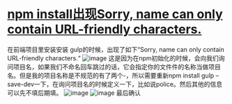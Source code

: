 # [npm install出现Sorry, name can only contain URL-friendly characters.](https://github.com/Smileye-v/gitblog/issues/14)

在前端项目里安装安装 gulp的时候，出现了如下“Sorry, name can only contain URL-friendly characters.“
![image](https://user-images.githubusercontent.com/68359161/226535684-2af57f96-5e8e-46ad-a7ec-00735613d7ca.png)
这是因为在npm初始化的时候，会向我们询问项目名，如果我们不命名回车跳过的话，它会指定你的文件件的名称当做项目名。但是我的项目名称是不规范的有了两个-，所以需要重新npm install gulp –save-dev一下，在询问项目名的时候定义一下，比如说police。然后其他的信息可以先不填后期填。
![image](https://user-images.githubusercontent.com/68359161/226535710-18fd1ed3-0020-42ef-9b0e-61575371afb2.png)
![image](https://user-images.githubusercontent.com/68359161/226535720-db7f1e66-6875-43ac-b421-8147dc18a323.png)
最后确认
